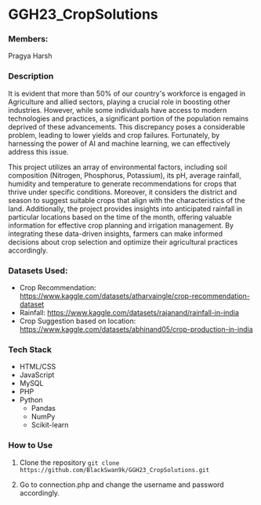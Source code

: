 # GGH23_CropSolutions

### Members:
Pragya Harsh

### Description
It is evident that more than 50% of our country's workforce is engaged in Agriculture and allied sectors, playing a
crucial role in boosting other industries. However, while some individuals have access to modern technologies and
practices, a significant portion of the population remains deprived of these advancements. This discrepancy poses
a considerable problem, leading to lower yields and crop failures. Fortunately, by harnessing the power of AI and
machine learning, we can effectively address this issue.


This project utilizes an array of environmental factors, including soil composition (Nitrogen, Phosphorus, Potassium), its pH, 
average rainfall, humidity and temperature to generate recommendations for crops that thrive under specific conditions. 
Moreover, it considers the district and season to suggest suitable crops that align with the characteristics of the land. 
Additionally, the project provides insights into anticipated rainfall in particular locations based on the time of the month, 
offering valuable information for effective crop planning and irrigation management. 
By integrating these data-driven insights, farmers can make informed decisions about crop selection and optimize their agricultural practices accordingly.

### Datasets Used:
- Crop Recommendation: https://www.kaggle.com/datasets/atharvaingle/crop-recommendation-dataset
- Rainfall: https://www.kaggle.com/datasets/rajanand/rainfall-in-india
- Crop Suggestion based on location: https://www.kaggle.com/datasets/abhinand05/crop-production-in-india

### Tech Stack
- HTML/CSS
- JavaScript
- MySQL
- PHP
- Python
  - Pandas
  - NumPy
  - Scikit-learn

### How to Use
1. Clone the repository
``` git clone https://github.com/BlackSwan9k/GGH23_CropSolutions.git ```

2. Go to connection.php and change the username and password accordingly.

